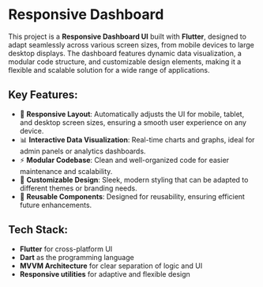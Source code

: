 # Responsive Dashboard

This project is a **Responsive Dashboard UI** built with **Flutter**, designed to adapt seamlessly across various screen sizes, from mobile devices to large desktop displays. The dashboard features dynamic data visualization, a modular code structure, and customizable design elements, making it a flexible and scalable solution for a wide range of applications.

## Key Features:

- 📱 **Responsive Layout**: Automatically adjusts the UI for mobile, tablet, and desktop screen sizes, ensuring a smooth user experience on any device.
- 📊 **Interactive Data Visualization**: Real-time charts and graphs, ideal for admin panels or analytics dashboards.
- ⚡ **Modular Codebase**: Clean and well-organized code for easier maintenance and scalability.
- 🎨 **Customizable Design**: Sleek, modern styling that can be adapted to different themes or branding needs.
- 🧩 **Reusable Components**: Designed for reusability, ensuring efficient future enhancements.

## Tech Stack:

- **Flutter** for cross-platform UI
- **Dart** as the programming language
- **MVVM Architecture** for clear separation of logic and UI
- **Responsive utilities** for adaptive and flexible design
